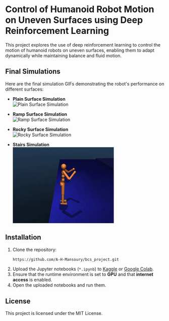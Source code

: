 # Control of Humanoid Robot Motion on Uneven Surfaces using Deep Reinforcement Learning

This project explores the use of deep reinforcement learning to control the motion of humanoid robots on uneven surfaces, enabling them to adapt dynamically while maintaining balance and fluid motion.

## Final Simulations

Here are the final simulation GIFs demonstrating the robot's performance on different surfaces:

- **Plain Surface Simulation**  
  ![Plain Surface Simulation](./assets/Final_Plain.gif)

- **Ramp Surface Simulation**  
  ![Ramp Surface Simulation](./assets/Final_Ramp.gif)

- **Rocky Surface Simulation**  
  ![Rocky Surface Simulation](./assets/Final_Rocky.gif)

- **Stairs Simulation**  
  ![Stairs Simulation](./assets/Final_Stairs.gif)

## Installation
1. Clone the repository:
    ```bash
    https://github.com/A-H-Mansoury/bcs_project.git
    ```
2. Upload the Jupyter notebooks (`*.ipynb`) to [Kaggle](https://www.kaggle.com/) or [Google Colab](https://colab.research.google.com/).
3. Ensure that the runtime environment is set to **GPU** and that **internet access** is enabled.
4. Open the uploaded notebooks and run them.

## License
This project is licensed under the MIT License.
